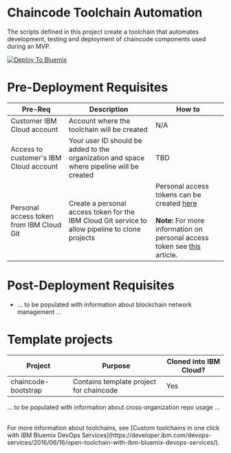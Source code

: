 # Chaincode Toolchain Automation

The scripts defined in this project create a toolchain that automates development, testing and deployment of chaincode components used during an MVP.  

[![Deploy To Bluemix](https://console.ng.bluemix.net/devops/graphics/create_toolchain_button.png)](https://console.ng.bluemix.net/devops/setup/deploy/?repository=https://github.com/IBM-Blockchain-Starter-Kit/blockchain-toolchain)  


# Pre-Deployment Requisites 

|Pre-Req|Description|How to|
|-------|-----------|------|
|Customer IBM Cloud account| Account where the toolchain will be created|N/A|
|Access to customer's IBM Cloud account| Your user ID should be added to the organization and space where pipeline will be created|TBD|
| Personal access token from IBM Cloud Git| Create a personal access token for the IBM Cloud Git service to allow pipeline to clone projects| Personal access tokens can be created [here](https://git.ng.bluemix.net/profile/personal_access_tokens) <br><br> **Note:** For more information on personal access token see [this](https://console.bluemix.net/docs/services/ContinuousDelivery/git_working.html#git_working) article.|


# Post-Deployment Requisites

* ... to be populated with information about blockchain network management  ...

# Template projects

|Project|Purpose|Cloned into IBM Cloud?|
|-------|-------|----------------------|
|chaincode-bootstrap| Contains template project for chaincode | Yes|

... to be populated with information about cross-organization repo usage ...


<br>
For more information about toolchains, see [Custom toolchains in one click with IBM Bluemix DevOps Services](https://developer.ibm.com/devops-services/2016/06/16/open-toolchain-with-ibm-bluemix-devops-services/).
